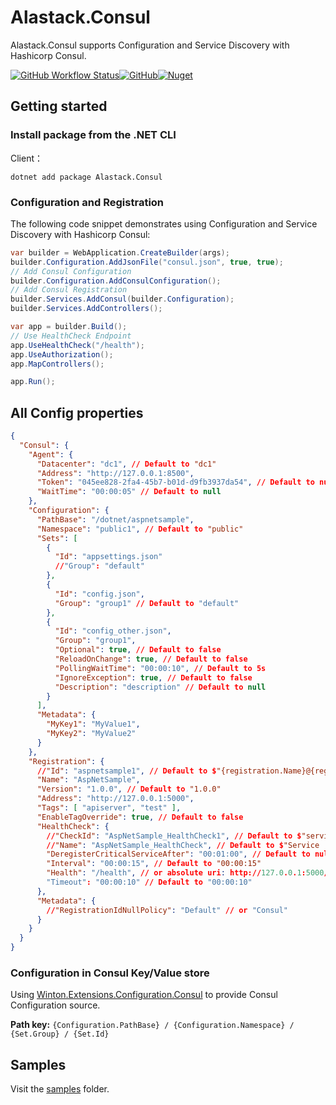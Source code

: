 # Alastack.Consul

Alastack.Consul supports Configuration and Service Discovery with Hashicorp Consul.

[![GitHub Workflow Status](https://img.shields.io/github/actions/workflow/status/kyzala/AlastackConsul/dotnet.yml?branch=main)](https://github.com/kyzala/AlastackConsul/actions/workflows/dotnet.yml)[![GitHub](https://img.shields.io/github/license/kyzala/AlastackConsul)](LICENSE)[![Nuget](https://img.shields.io/nuget/v/Alastack.Consul)](https://www.nuget.org/packages/Alastack.Consul)

## Getting started

### Install package from the .NET CLI

Client：

```
dotnet add package Alastack.Consul
```

### Configuration and Registration

The following code snippet demonstrates using Configuration and Service Discovery with Hashicorp Consul:

```c#
var builder = WebApplication.CreateBuilder(args);
builder.Configuration.AddJsonFile("consul.json", true, true);
// Add Consul Configuration
builder.Configuration.AddConsulConfiguration();
// Add Consul Registration
builder.Services.AddConsul(builder.Configuration);
builder.Services.AddControllers();

var app = builder.Build();
// Use HealthCheck Endpoint
app.UseHealthCheck("/health");
app.UseAuthorization();
app.MapControllers();

app.Run();
```

## All Config properties

```JSON
{
  "Consul": {
    "Agent": {
      "Datacenter": "dc1", // Default to "dc1"
      "Address": "http://127.0.0.1:8500",
      "Token": "045ee828-2fa4-45b7-b01d-d9fb3937da54", // Default to null
      "WaitTime": "00:00:05" // Default to null
    },
    "Configuration": {
      "PathBase": "/dotnet/aspnetsample",
      "Namespace": "public1", // Default to "public"
      "Sets": [
        {
          "Id": "appsettings.json"
          //"Group": "default"
        },
        {
          "Id": "config.json",
          "Group": "group1" // Default to "default"
        },
        {
          "Id": "config_other.json",
          "Group": "group1",
          "Optional": true, // Default to false
          "ReloadOnChange": true, // Default to false
          "PollingWaitTime": "00:00:10", // Default to 5s
          "IgnoreException": true, // Default to false
          "Description": "description" // Default to null
        }
      ],
      "Metadata": {
        "MyKey1": "MyValue1",
        "MyKey2": "MyValue2"
      }
    },
    "Registration": {
      //"Id": "aspnetsample1", // Default to $"{registration.Name}@{registration.Address.Host}:{registration.Address.Port}"
      "Name": "AspNetSample",
      "Version": "1.0.0", // Default to "1.0.0"
      "Address": "http://127.0.0.1:5000",
      "Tags": [ "apiserver", "test" ],
      "EnableTagOverride": true, // Default to false
      "HealthCheck": {
        //"CheckId": "AspNetSample_HealthCheck1", // Default to $"service:{options.Registration.Id}"
        //"Name": "AspNetSample_HealthCheck", // Default to $"Service '{options.Registration.Name}' check"
        "DeregisterCriticalServiceAfter": "00:01:00", // Default to null
        "Interval": "00:00:15", // Default to "00:00:15"
        "Health": "/health", // or absolute uri: http://127.0.0.1:5000/health
        "Timeout": "00:00:10" // Default to "00:00:10"
      },
      "Metadata": {
        //"RegistrationIdNullPolicy": "Default" // or "Consul"
      }
    }
  }
}
```

### Configuration in Consul Key/Value store

Using [Winton.Extensions.Configuration.Consul](https://github.com/wintoncode/Winton.Extensions.Configuration.Consul) to provide Consul Configuration source.

**Path key:** 
`{Configuration.PathBase} / {Configuration.Namespace} / {Set.Group} / {Set.Id}`

## Samples

Visit the [samples](https://github.com/kyzala/AlastackConsul/tree/main/samples) folder.